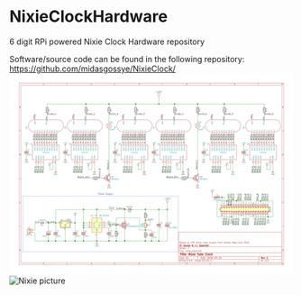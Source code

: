 # NixieClockHardware
6 digit RPi powered Nixie Clock Hardware repository

Software/source code can be found in the following repository: https://github.com/midasgossye/NixieClock/
![Schematic](nixie_clock-1.png)
![Nixie picture](https://cdn.tindiemedia.com/images/resize/a8adJw41exrmeRc5Hv-h9IoQFTU=/p/fit-in/1370x912/filters:fill(fff)/i/92521/products/2019-04-29T16%3A27%3A55.943Z-nixie2.jpg)
